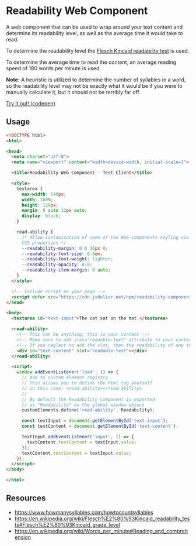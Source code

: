 # Readability Web Component
A web component that can be used to wrap around your text content and determine its readability level, as well as the average time it would take to read.

To determine the readability level the [Flesch Kincaid readability test](https://en.wikipedia.org/wiki/Flesch%E2%80%93Kincaid_readability_tests) is used.

To determine the average time to read the content, an average reading speed of 180 words per minute is used.

**Note:** A heuristic is utilized to determine the number of syllables in a word, so the readability level may not be exactly what it would be if you were to manually calculate it, but it should not be terribly far off.

[Try it out! (codepen)](https://codepen.io/rcasto/pen/gOaxjKM)

## Usage
```html
<!DOCTYPE html>
<html>

<head>
  <meta charset="utf-8">
  <meta name="viewport" content="width=device-width, initial-scale=1">

  <title>Readability Web Component - Test Client</title>

  <style>
    textarea {
      max-width: 540px;
      width: 100%;
      height: 120px;
      margin: 0 auto 12px auto;
      display: block;
    }

    read-ability {
      /* Allow customization of some of the Web components styling via
      CSS properties */
      --readability-margin: 0 0 16px 0;
      --readability-font-size: 0.8em;
      --readability-font-weight: lighter;
      --readability-opacity: 0.8;
      --readability-item-margin: 0 auto;
    }
  </style>

  <!-- Include script on your page -->
  <script defer src="https://cdn.jsdelivr.net/npm/readability-component@1.0.1/dist/readability.min.js"></script>
</head>

<body>
  <textarea id="text-input">The cat sat on the mat.</textarea>

  <read-ability>
    <!-- This can be anything, this is your content -->
    <!-- Make sure to add slot="readable-text" attribute to your content if you also want it to be rendered -->
    <!-- If you neglect to add the slot, then the readability of any text contained by the component is computed, without displaying it -->
    <div id="text-content" slot="readable-text"></div>
  </read-ability>

  <script>
    window.addEventListener('load', () => {
      // Add to custom element registry
      // This allows you to define the html tag yourself
      // in this case: <read-ability></read-ability>
      //
      // By default the Readability component is exported
      // as "Readability" on the global window object
      customElements.define('read-ability', Readability);

      const textInput = document.getElementById('text-input');
      const textContent = document.getElementById('text-content');

      textInput.addEventListener('input', () => {
        textContent.textContent = textInput.value;
      });
      textContent.textContent = textInput.value;
    });
  </script>
</body>

</html>
```

## Resources
- https://www.howmanysyllables.com/howtocountsyllables
- https://en.wikipedia.org/wiki/Flesch%E2%80%93Kincaid_readability_tests#Flesch%E2%80%93Kincaid_grade_level
- https://en.wikipedia.org/wiki/Words_per_minute#Reading_and_comprehension